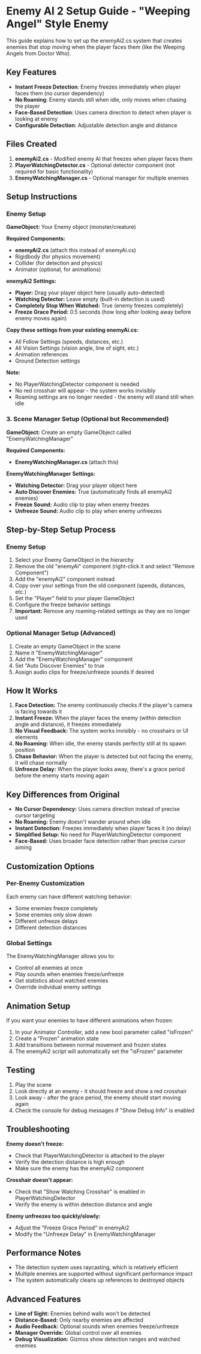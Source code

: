 # Enemy AI 2 Setup Guide - "Weeping Angel" Style Enemy

This guide explains how to set up the enemyAi2.cs system that creates enemies that stop moving when the player faces them (like the Weeping Angels from Doctor Who).

## Key Features

- **Instant Freeze Detection**: Enemy freezes immediately when player faces them (no cursor dependency)
- **No Roaming**: Enemy stands still when idle, only moves when chasing the player
- **Face-Based Detection**: Uses camera direction to detect when player is looking at enemy
- **Configurable Detection**: Adjustable detection angle and distance

## Files Created

1. **enemyAi2.cs** - Modified enemy AI that freezes when player faces them
2. **PlayerWatchingDetector.cs** - Optional detector component (not required for basic functionality)
3. **EnemyWatchingManager.cs** - Optional manager for multiple enemies

## Setup Instructions

### Enemy Setup

**GameObject:** Your Enemy object (monster/creature)

**Required Components:**
- **enemyAi2.cs** (attach this instead of enemyAi.cs)
- Rigidbody (for physics movement)
- Collider (for detection and physics)
- Animator (optional, for animations)

**enemyAi2 Settings:**
- **Player:** Drag your player object here (usually auto-detected)
- **Watching Detector:** Leave empty (built-in detection is used)
- **Completely Stop When Watched:** True (enemy freezes completely) 
- **Freeze Grace Period:** 0.5 seconds (how long after looking away before enemy moves again)

**Copy these settings from your existing enemyAi.cs:**
- All Follow Settings (speeds, distances, etc.)
- All Vision Settings (vision angle, line of sight, etc.)
- Animation references
- Ground Detection settings

**Note:** 
- No PlayerWatchingDetector component is needed
- No red crosshair will appear - the system works invisibly
- Roaming settings are no longer needed - the enemy will stand still when idle

### 3. Scene Manager Setup (Optional but Recommended)

**GameObject:** Create an empty GameObject called "EnemyWatchingManager"

**Required Components:**
- **EnemyWatchingManager.cs** (attach this)

**EnemyWatchingManager Settings:**
- **Watching Detector:** Drag your player object here
- **Auto Discover Enemies:** True (automatically finds all enemyAi2 enemies)
- **Freeze Sound:** Audio clip to play when enemy freezes
- **Unfreeze Sound:** Audio clip to play when enemy unfreezes

## Step-by-Step Setup Process

### Enemy Setup
1. Select your Enemy GameObject in the hierarchy
2. Remove the old "enemyAi" component (right-click it and select "Remove Component")
3. Add the "enemyAi2" component instead
4. Copy over your settings from the old component (speeds, distances, etc.)
5. Set the "Player" field to your player GameObject
6. Configure the freeze behavior settings
7. **Important:** Remove any roaming-related settings as they are no longer used

### Optional Manager Setup (Advanced)
1. Create an empty GameObject in the scene
2. Name it "EnemyWatchingManager"
3. Add the "EnemyWatchingManager" component
4. Set "Auto Discover Enemies" to true
5. Assign audio clips for freeze/unfreeze sounds if desired

## How It Works

1. **Face Detection:** The enemy continuously checks if the player's camera is facing towards it
2. **Instant Freeze:** When the player faces the enemy (within detection angle and distance), it freezes immediately
3. **No Visual Feedback:** The system works invisibly - no crosshairs or UI elements
4. **No Roaming:** When idle, the enemy stands perfectly still at its spawn position
5. **Chase Behavior:** When the player is detected but not facing the enemy, it will chase normally
6. **Unfreeze Delay:** When the player looks away, there's a grace period before the enemy starts moving again

## Key Differences from Original

- **No Cursor Dependency:** Uses camera direction instead of precise cursor targeting
- **No Roaming:** Enemy doesn't wander around when idle
- **Instant Detection:** Freezes immediately when player faces it (no delay)
- **Simplified Setup:** No need for PlayerWatchingDetector component
- **Face-Based:** Uses broader face detection rather than precise cursor aiming

## Customization Options

### Per-Enemy Customization
Each enemy can have different watching behavior:
- Some enemies freeze completely
- Some enemies only slow down
- Different unfreeze delays
- Different detection distances

### Global Settings
The EnemyWatchingManager allows you to:
- Control all enemies at once
- Play sounds when enemies freeze/unfreeze
- Get statistics about watched enemies
- Override individual enemy settings

## Animation Setup

If you want your enemies to have different animations when frozen:

1. In your Animator Controller, add a new bool parameter called "isFrozen"
2. Create a "Frozen" animation state
3. Add transitions between normal movement and frozen states
4. The enemyAi2 script will automatically set the "isFrozen" parameter

## Testing

1. Play the scene
2. Look directly at an enemy - it should freeze and show a red crosshair
3. Look away - after the grace period, the enemy should start moving again
4. Check the console for debug messages if "Show Debug Info" is enabled

## Troubleshooting

**Enemy doesn't freeze:**
- Check that PlayerWatchingDetector is attached to the player
- Verify the detection distance is high enough
- Make sure the enemy has the enemyAi2 component

**Crosshair doesn't appear:**
- Check that "Show Watching Crosshair" is enabled in PlayerWatchingDetector
- Verify the enemy is within detection distance and angle

**Enemy unfreezes too quickly/slowly:**
- Adjust the "Freeze Grace Period" in enemyAi2
- Modify the "Unfreeze Delay" in EnemyWatchingManager

## Performance Notes

- The detection system uses raycasting, which is relatively efficient
- Multiple enemies are supported without significant performance impact
- The system automatically cleans up references to destroyed objects

## Advanced Features

- **Line of Sight:** Enemies behind walls won't be detected
- **Distance-Based:** Only nearby enemies are affected
- **Audio Feedback:** Optional sounds when enemies freeze/unfreeze
- **Manager Override:** Global control over all enemies
- **Debug Visualization:** Gizmos show detection ranges and watched enemies
